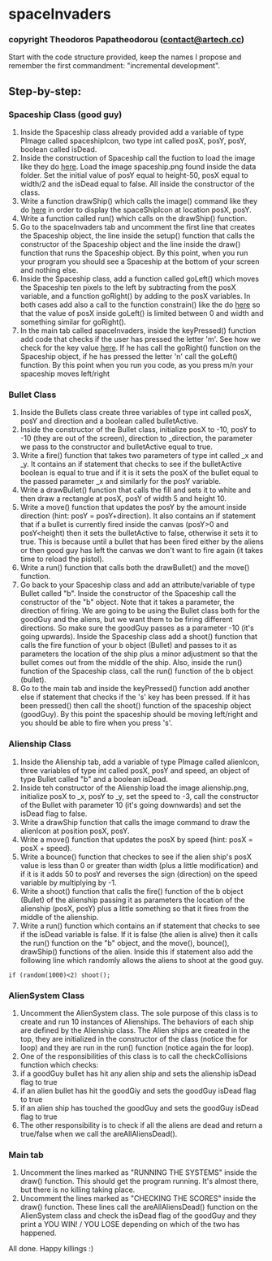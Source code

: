 # spaceInvaders
### copyright Theodoros Papatheodorou (contact@artech.cc)

Start with the code structure provided, keep the names I propose and remember the first commandment: "incremental development".

## Step-by-step:

### Spaceship Class (good guy)
1. Inside the Spaceship class already provided add a variable of type PImage called spaceshipIcon, two type int called posX, posY, posY, boolean called isDead.
2. Inside the construction of Spaceship call the fuction to load the image like they do [here](https://www.processing.org/reference/PImage.html). Load the image spaceship.png found inside the data folder. Set the initial value of posY equal to height-50, posX equal to width/2 and the isDead equal to false. All inside the constructor of the class.
3. Write a function drawShip() which calls the image() command like they do [here](https://www.processing.org/reference/PImage.html) in order to display the spaceShipIcon at location posX, posY.
4. Write a function called run() which calls on the drawShip() function.
5. Go to the spaceInvaders tab and uncomment the first line that creates the Spaceship object, the line inside the setup() function that calls the constructor of the Spaceship object and the line inside the draw() function that runs the Spaceship object. By this point, when you run your program you should see a Spaceship at the bottom of your screen and nothing else.
6. Inside the Spaceship class, add a function called goLeft() which moves the Spaceship ten pixels to the left by subtracting from the posX variable, and a function goRight() by adding to the posX variables. In both cases add also a call to the function constrain() like the do [here](https://www.processing.org/reference/constrain_.html) so that the value of posX inside goLeft() is limited between 0 and width and something similar for goRight().
7. In the main tab called spaceInvaders, inside the keyPressed() function add code that checks if the user has pressed the letter 'm'. See how we check for the key value [here](https://www.processing.org/reference/key.html). If he has call the goRight() function on the Spaceship object, if he has pressed the letter 'n' call the goLeft() function. By this point when you run you code, as you press m/n your spaceship moves left/right


### Bullet Class
1. Inside the Bullets class create three variables of type int called posX, posY and direction and a boolean called bulletActive.
2. Inside the constructor of the Bullet class, initialize posX to -10, posY to -10 (they are out of the screen), direction to _direction, the parameter we pass to the constructor and bulletActive equal to true.
3. Write a fire() function that takes two parameters of type int called _x and _y. It contains an if statement that checks to see if the bulletActive boolean is equal to true and if it is it sets the posX of the bullet equal to the passed parameter _x and similarly for the posY variable.
4. Write a drawBullet() function that calls the fill and sets it to white and then draw a rectangle at posX, posY of width 5 and height 10.
5. Write a move() function that updates the posY by the amount inside direction (hint: posY = posY+direction). It also contains an if statement that if a bullet is currently fired inside the canvas (posY>0 and posY<height) then it sets the bulletActive to false, otherwise it sets it to true. This is because until a bullet that has been fired either by the aliens or then good guy has left the canvas we don't want to fire again (it takes time to reload the pistol).
6. Write a run() function that calls both the drawBullet() and the move() function.
7. Go back to your Spaceship class and add an attribute/variable of type Bullet called "b". Inside the constructor of the Spaceship call the constructor of the "b" object. Note that it takes a parameter, the direction of firing. We are going to be using the Bullet class both for the goodGuy and the aliens, but we want them to be firing different directions. So make sure the goodGuy passes as a parameter -10 (it's going upwards). Inside the Spaceship class add a shoot() function that calls the fire function of your b object (Bullet) and passes to it as parameters the location of the ship plus a minor adjustment so that the bullet comes out from the middle of the ship. Also, inside the run() function of the Spaceship class, call the run() function of the b object (bullet).
8. Go to the main tab and inside the keyPressed() function add another else if statement that checks if the 's' key has been pressed. If it has been pressed() then call the shoot() function of the spaceship object (goodGuy). By this point the spaceship should be moving left/right and you should be able to fire when you press 's'.

### Alienship Class
1. Inside the Alienship tab, add a variable of type PImage called alienIcon, three variables of type int called posX, posY and speed, an object of type Bullet called "b" and a boolean isDead.
2. Inside teh constructor of the Alienship load the image alienship.png, initialize posX to _x, posY to _y, set the speed to -3, call the constructor of the Bullet with parameter 10 (it's going downwards) and set the isDead flag to false.
3. Write a drawShip function that calls the image command to draw the alienIcon at position posX, posY.
4. Write a move() function that updates the posX by speed (hint: posX = posX + speed).
5. Write a bounce() function that checkes to see if the alien ship's posX value is less than 0 or greater than width (plus a little modification) and if it is it adds 50 to posY and reverses the sign (direction) on the speed variable by multiplying by -1.
6. Write a shoot() function that calls the fire() function of the b object (Bullet) of the alienship passing it as parameters the location of the alienship (posX, posY) plus a little something so that it fires from the middle of the alienship.
7. Write a run() function which contains an if statement that checks to see if the isDead variable is false. If it is false (the alien is alive) then it calls the run() function on the "b" object, and the move(), bounce(), drawShip() functions of the alien. Inside this if statement also add the following line which randomly allows the aliens to shoot at the good guy.
  ```
  if (random(1000)<2) shoot();
  ```

### AlienSystem Class
1. Uncomment the AlienSystem class. The sole purpose of this class is to create and run 10 instances of Alienships. The behaviors of each ship are defined by the Alienship class. The Alien ships are created in the top, they are initialized in the constructor of the class (notice the for loop) and they are run in the run() function (notice again the for loop).
2. One of the responsibilities of this class is to call the checkCollisions function which checks:
  1. if a goodGuy bullet has hit any alien ship and sets the alienship isDead flag to true
  2. if an alien bullet has hit the goodGiy and sets the goodGuy isDead flag to true
  3. if an alien ship has touched the goodGuy and sets the goodGuy isDead flag to true
3. The other responsibility is to check if all the aliens are dead and return a true/false when we call the areAllAliensDead().


### Main tab
1. Uncomment the lines marked as "RUNNING THE SYSTEMS" inside the draw() function. This should get the program running. It's almost there, but there is no killing taking place.
2. Uncomment the lines marked as "CHECKING THE SCORES" inside the draw() function. These lines call the areAllAliensDead() function on the AlienSystem class and check the isDead flag of the goodGuy and they print a YOU WIN! / YOU LOSE depending on which of the two has happened.

All done. Happy killings :)
